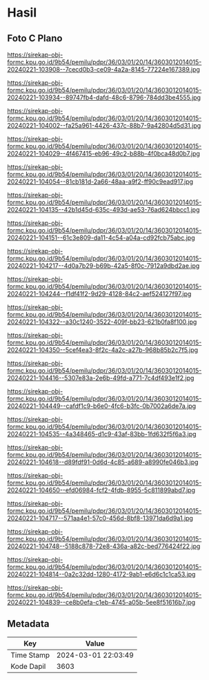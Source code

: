 # Hasil

## Foto C Plano

https://sirekap-obj-formc.kpu.go.id/9b54/pemilu/pdpr/36/03/01/20/14/3603012014015-20240221-103908--7cecd0b3-ce09-4a2a-8145-77224e167389.jpg

https://sirekap-obj-formc.kpu.go.id/9b54/pemilu/pdpr/36/03/01/20/14/3603012014015-20240221-103934--89747fb4-dafd-48c6-8796-784dd3be4555.jpg

https://sirekap-obj-formc.kpu.go.id/9b54/pemilu/pdpr/36/03/01/20/14/3603012014015-20240221-104002--fa25a961-4426-437c-88b7-9a42804d5d31.jpg

https://sirekap-obj-formc.kpu.go.id/9b54/pemilu/pdpr/36/03/01/20/14/3603012014015-20240221-104029--4f467415-eb96-49c2-b88b-4f0bca48d0b7.jpg

https://sirekap-obj-formc.kpu.go.id/9b54/pemilu/pdpr/36/03/01/20/14/3603012014015-20240221-104054--81cb181d-2a66-48aa-a9f2-ff90c9ead917.jpg

https://sirekap-obj-formc.kpu.go.id/9b54/pemilu/pdpr/36/03/01/20/14/3603012014015-20240221-104135--42b1d45d-635c-493d-ae53-76ad624bbcc1.jpg

https://sirekap-obj-formc.kpu.go.id/9b54/pemilu/pdpr/36/03/01/20/14/3603012014015-20240221-104151--61c3e809-da11-4c54-a04a-cd92fcb75abc.jpg

https://sirekap-obj-formc.kpu.go.id/9b54/pemilu/pdpr/36/03/01/20/14/3603012014015-20240221-104217--4d0a7b29-b69b-42a5-8f0c-7912a9dbd2ae.jpg

https://sirekap-obj-formc.kpu.go.id/9b54/pemilu/pdpr/36/03/01/20/14/3603012014015-20240221-104244--f1df41f2-9d29-4128-84c2-aef524127f97.jpg

https://sirekap-obj-formc.kpu.go.id/9b54/pemilu/pdpr/36/03/01/20/14/3603012014015-20240221-104322--a30c1240-3522-409f-bb23-621b0fa8f100.jpg

https://sirekap-obj-formc.kpu.go.id/9b54/pemilu/pdpr/36/03/01/20/14/3603012014015-20240221-104350--5cef4ea3-8f2c-4a2c-a27b-968b85b2c7f5.jpg

https://sirekap-obj-formc.kpu.go.id/9b54/pemilu/pdpr/36/03/01/20/14/3603012014015-20240221-104416--5307e83a-2e6b-49fd-a771-7c4df493e1f2.jpg

https://sirekap-obj-formc.kpu.go.id/9b54/pemilu/pdpr/36/03/01/20/14/3603012014015-20240221-104449--cafdf1c9-b6e0-4fc6-b3fc-0b7002a6de7a.jpg

https://sirekap-obj-formc.kpu.go.id/9b54/pemilu/pdpr/36/03/01/20/14/3603012014015-20240221-104535--4a348465-d1c9-43af-83bb-1fd632f5f6a3.jpg

https://sirekap-obj-formc.kpu.go.id/9b54/pemilu/pdpr/36/03/01/20/14/3603012014015-20240221-104618--d89fdf91-0d6d-4c85-a689-a8990fe046b3.jpg

https://sirekap-obj-formc.kpu.go.id/9b54/pemilu/pdpr/36/03/01/20/14/3603012014015-20240221-104650--efd06984-fcf2-4fdb-8955-5c811899abd7.jpg

https://sirekap-obj-formc.kpu.go.id/9b54/pemilu/pdpr/36/03/01/20/14/3603012014015-20240221-104717--571aa4e1-57c0-456d-8bf8-13971da6d9a1.jpg

https://sirekap-obj-formc.kpu.go.id/9b54/pemilu/pdpr/36/03/01/20/14/3603012014015-20240221-104748--5188c878-72e8-436a-a82c-bed776424f22.jpg

https://sirekap-obj-formc.kpu.go.id/9b54/pemilu/pdpr/36/03/01/20/14/3603012014015-20240221-104814--0a2c32dd-1280-4172-9ab1-e6d6c1c1ca53.jpg

https://sirekap-obj-formc.kpu.go.id/9b54/pemilu/pdpr/36/03/01/20/14/3603012014015-20240221-104839--ce8b0efa-c1eb-4745-a05b-5ee8f51616b7.jpg


## Metadata

| Key        | Value               |
| ---------- | ------------------- |
| Time Stamp | 2024-03-01 22:03:49 |
| Kode Dapil | 3603                |



